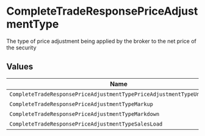 # CompleteTradeResponsePriceAdjustmentType

The type of price adjustment being applied by the broker to the net price of the security


## Values

| Name                                                                     | Value                                                                    |
| ------------------------------------------------------------------------ | ------------------------------------------------------------------------ |
| `CompleteTradeResponsePriceAdjustmentTypePriceAdjustmentTypeUnspecified` | PRICE_ADJUSTMENT_TYPE_UNSPECIFIED                                        |
| `CompleteTradeResponsePriceAdjustmentTypeMarkup`                         | MARKUP                                                                   |
| `CompleteTradeResponsePriceAdjustmentTypeMarkdown`                       | MARKDOWN                                                                 |
| `CompleteTradeResponsePriceAdjustmentTypeSalesLoad`                      | SALES_LOAD                                                               |